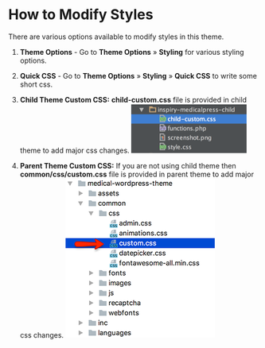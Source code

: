 # How to Modify Styles

There are various options available to modify styles in this theme.

1. **Theme Options** - Go to **Theme Options** &raquo; **Styling** for various styling options.

2. **Quick CSS** - Go to **Theme Options** &raquo; **Styling** &raquo; **Quick CSS** to write some short css.

3. **Child Theme Custom CSS:** **child-custom.css** file is provided in child theme to add major css changes.
![Child Custom CSS](images/modify-theme/1.png)

4. **Parent Theme Custom CSS:** If you are not using child theme then **common/css/custom.css** file is provided in parent theme to add major css changes.
![Custom CSS](images/modify-theme/2.png)